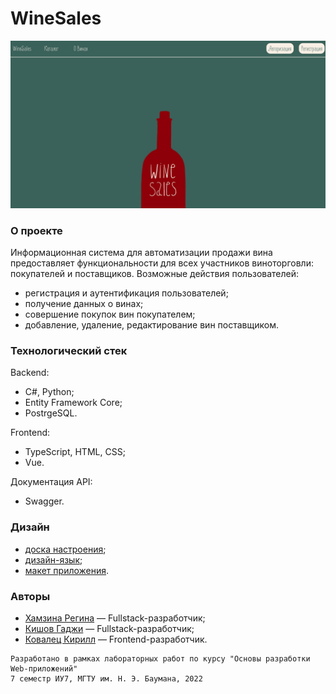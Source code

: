 # WineSales

<img src="https://github.com/hamzreg/wine-sales/raw/main/docs/WineSales.jpg" width="900">

### О проекте

Информационная система для автоматизации продажи вина предоставляет функциональности для всех участников виноторговли: покупателей и поставщиков. Возможные действия пользователей:
* регистрация и аутентификация пользователей;
* получение данных о винах;
* совершение покупок вин покупателем;
* добавление, удаление, редактирование вин поставщиком.

### Технологический стек

Backend:
* C#, Python;
* Entity Framework Core;
* PostrgeSQL.

Frontend:
* TypeScript, HTML, CSS;
* Vue.

Документация API:
* Swagger.

### Дизайн

* [доска настроения](https://www.figma.com/file/8EqNxMnvWhspPEhcoUxmJc/Mood-board?node-id=0%3A1&t=sEJINZSS4Z0tkRDx-1 "доска настроения");
* [дизайн-язык](https://www.figma.com/file/5Nk0Qvzs0yEky68rDhkwsI/Design-language?node-id=0%3A1&t=10U2GYOWFzYmKxuu-1 "дизайн-язык");
* [макет приложения](https://www.figma.com/file/l16LXfdSNHSLqTipHjDn4w/Lab_02?node-id=0%3A1&t=6CeEZpa3SBdGZ9hb-1 "макет приложения").

### Авторы

* [Хамзина Регина](https://github.com/hamzreg "Хамзина Регина") — Fullstack-разработчик;
* [Кишов Гаджи](https://github.com/E1ohere "Кишов Гаджи") — Fullstack-разработчик;
* [Ковалец Кирилл](https://github.com/kovkir "Ковалец Кирилл") — Frontend-разработчик.

```
Разработано в рамках лабораторных работ по курсу "Основы разработки Web-приложений"
7 семестр ИУ7, МГТУ им. Н. Э. Баумана, 2022
```